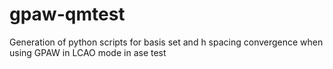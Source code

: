 # gpaw-qmtest
Generation of python scripts for basis set and h spacing convergence when using GPAW in LCAO mode in ase 
test
